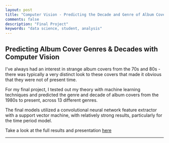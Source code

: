 ```yaml
---
layout: post
title: "Computer Vision - Predicting the Decade and Genre of Album Covers"
comments: false
description: "Final Project"
keywords: "data science, student, analysis"
---
```


## Predicting Album Cover Genres & Decades with Computer Vision

I've always had an interest in strange album covers from the 70s and 80s - there was typically a very distinct look to these covers that made it obvious that they were not of present time.

For my final project, I tested out my theory with machine learning techniques and predicted the genre and decade of album covers from the 1980s to present, across 13 different genres.

The final models utilized a convolutional neural network feature extractor with a support vector machine, with relatively strong results, particularly for the time period model.

Take a look at the full results and presentation [here](https://github.com/yoyoyokatty/DSI-projects/blob/master/Capstone_AlbumCovers/KL_PredictAlbumCoversCV_Capstone.pdf)

---
